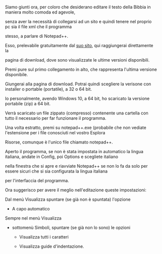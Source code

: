 Siamo giunti ora, per coloro che desiderano editare il testo della Bibbia in maniera molto comoda ed agevole, 

senza aver la necessità di collegarsi ad un sito e quindi tenere nel proprio pc sia il file xml che il programma

stesso, a parlare di Notepad++.

Esso, prelevabile gratuitamente dal [suo sito](https://notepad-plus-plus.org/downloads/), qui raggiungerai direttamente la 

pagina di download, dove sono visualizzate le ultime versioni disponibili.

Premi pure sul primo collegamento in alto, che rappresenta l'ultima versione disponibile.

Giungerai alla pagina di download. Potrai quindi scegliere la verisone con installer o portable (portatile), a 32 o 64 bit.

Io personalmente, avendo Windows 10, a 64 bit, ho scaricato la versione portabile (zip) a 64 bit.

Verrà scaricato un file zippato (compresso) contenente una cartella con tutto il necessario per far funzionare il programma.

Una volta estratto, premi su notepad++.exe (probabile che non vediate l'estensione per i file conosciuti nel vostro Esplora

Risorse, comunque è l'unico file chiamato notepad++.

Aperto il programma, se non è stata impostata in automatico la lingua italiana, andate in Config, poi Options e scegliete italiano 

nella finestra che si apre e riavviate Notepad++ se non lo fa da solo per essere sicuri che si sia configurata la lingua italiana

per l'interfaccia del programma.

Ora suggerisco per avere il meglio nell'editazione queste impostazioni:

Dal menù Visualizza spuntare (se già non è spuntata) l'opzione

* A capo automatico

Sempre nel menù Visualizza 

* sottomenù Simboli, spuntare (se già non lo sono) le opzioni

  * Visualizza tutti i caratteri 

  * Visualizza guide d'indentazione. 
